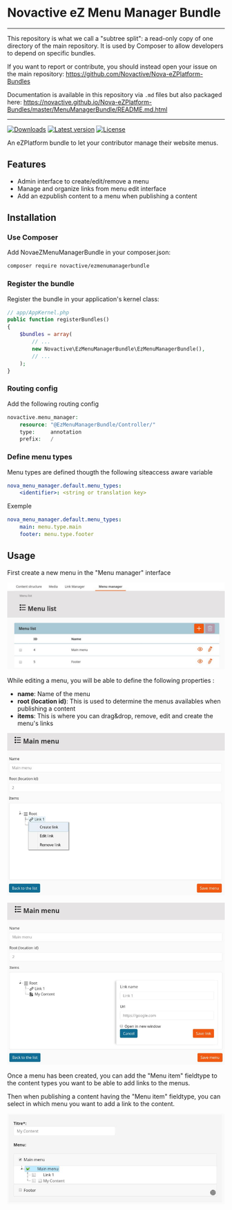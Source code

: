 # Novactive eZ Menu Manager Bundle

----

This repository is what we call a "subtree split": a read-only copy of one directory of the main repository. 
It is used by Composer to allow developers to depend on specific bundles.

If you want to report or contribute, you should instead open your issue on the main repository: https://github.com/Novactive/Nova-eZPlatform-Bundles

Documentation is available in this repository via `.md` files but also packaged here: https://novactive.github.io/Nova-eZPlatform-Bundles/master/MenuManagerBundle/README.md.html

----

[![Downloads](https://img.shields.io/packagist/dt/novactive/ezmenumanagerbundle.svg?style=flat-square)](https://packagist.org/packages/novactive/ezmenumanagerbundle)
[![Latest version](https://img.shields.io/github/release/Novactive/NovaeZMenuManagerBundle.svg?style=flat-square)](https://github.com/Novactive/NovaeZMenuManagerBundle/releases)
[![License](https://img.shields.io/packagist/l/novactive/ezmenumanagerbundle.svg?style=flat-square)](LICENSE)

An eZPlatform bundle to let your contributor manage their website menus.
 
## Features

- Admin interface to create/edit/remove a menu
- Manage and organize links from menu edit interface
- Add an ezpublish content to a menu when publishing a content

## Installation

### Use Composer

Add NovaeZMenuManagerBundle in your composer.json:

```bash
composer require novactive/ezmenumanagerbundle
```

### Register the bundle

Register the bundle in your application's kernel class:

```php
// app/AppKernel.php
public function registerBundles()
{
    $bundles = array(
        // ...
        new Novactive\EzMenuManagerBundle\EzMenuManagerBundle(),
        // ...
    );
}
```

### Routing config

Add the following routing config

```php
novactive.menu_manager:
    resource: "@EzMenuManagerBundle/Controller/"
    type:     annotation
    prefix:   /
```

### Define menu types

Menu types are defined thougth the following siteaccess aware variable
```yaml
nova_menu_manager.default.menu_types:
    <identifier>: <string or translation key>
```

Exemple 
```yaml
nova_menu_manager.default.menu_types:
    main: menu.type.main
    footer: menu.type.footer
```

## Usage

First create a new menu in the "Menu manager" interface

![menu list](./doc/images/list.jpeg)

While editing a menu, you will be able to define the following properties :
* __name__: Name of the menu
* __root (location id)__: This is used to determine the menus availables when publishing a content
* __items__: This is where you can drag&drop, remove, edit and create the menu's links 

![edit interface](./doc/images/edit.jpeg)

![edit interface](./doc/images/edit2.jpeg)

Once a menu has been created, you can add the "Menu item" fieldtype to the content types you want to be able to add links to the menus.

Then when publishing a content having the "Menu item" fieldtype, you can select in which menu you want to add a link to the content.

![edit interface](./doc/images/content_edit.jpeg)

